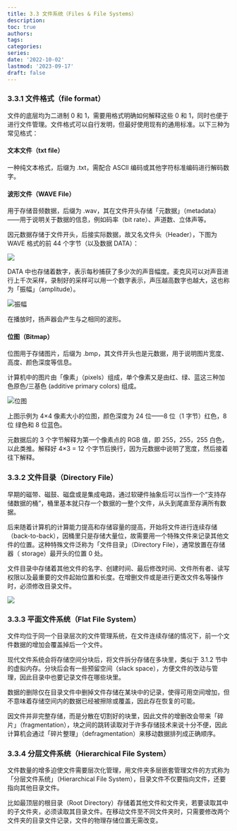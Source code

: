 ```yaml
---
title: 3.3 文件系统（Files & File Systems）
description: 
toc: true
authors:
tags:
categories:
series:
date: '2022-10-02'
lastmod: '2023-09-17'
draft: false
---
```

### 3.3.1 文件格式（file format）

文件的底层均为二进制 0 和 1，需要用格式明确如何解释这些 0 和 1，同时也便于进行文件管理。文件格式可以自行发明，但最好使用现有的通用标准。以下三种为常见格式：

#### 文本文件（txt file）

一种纯文本格式，后缀为 .txt，需配合 ASCII 编码或其他字符标准编码进行解码数字。

#### 波形文件（WAVE File）

用于存储音频数据，后缀为 .wav，其在文件开头存储「元数据」（metadata）——用于说明关于数据的信息，例如码率（bit rate）、声道数、立体声等。

因元数据存储于文件开头，后接实际数据，故又名文件头（Header），下图为 WAVE 格式的前 44 个字节（以及数据 DATA）：

![](https://zyin-1309341307.cos.ap-nanjing.myqcloud.com/note/%7B2023%3A%E5%B9%B4%201%3A%E6%9C%88%2018%3A%E6%97%A5%2014%3A%E6%97%B6%2017%3A%E5%88%86%2041%3A%E7%A7%92%20sjme0iaw9a1674022661347.png)

DATA 中也存储着数字，表示每秒捕获了多少次的声音幅度。麦克风可以对声音进行上千次采样，录制好的采样可以用一个数字表示，声压越高数字也越大，这也称为「振幅」（amplitude）。

![振幅](https://zyin-1309341307.cos.ap-nanjing.myqcloud.com/note/%7B2023%3A%E5%B9%B4%201%3A%E6%9C%88%2018%3A%E6%97%A5%2014%3A%E6%97%B6%2021%3A%E5%88%86%2036%3A%E7%A7%92%20tdc1chatso1674022896020.png)

在播放时，扬声器会产生与之相同的波形。

#### 位图（Bitmap）

位图用于存储图片，后缀为 .bmp，其文件开头也是元数据，用于说明图片宽度、高度、颜色深度等信息。

计算机中的图片由「像素」（pixels）组成，单个像素又是由红、绿、蓝这三种加色原色/三基色 (additive primary colors) 组成。

![位图](https://zyin-1309341307.cos.ap-nanjing.myqcloud.com/note/%7B2023%3A%E5%B9%B4%201%3A%E6%9C%88%2018%3A%E6%97%A5%2014%3A%E6%97%B6%2026%3A%E5%88%86%2046%3A%E7%A7%92%204srkyitpu81674023205847.png)

上图示例为 4×4 像素大小的位图，颜色深度为 24 位——8 位（1 字节）红色，8 位 绿色和 8 位蓝色。

元数据后的 3 个字节解释为第一个像素点的 RGB 值，即 255，255，255 白色，以此类推。解释好 4×3 = 12 个字节后换行，因为元数据中说明了宽度，然后接着往下解释。

### 3.3.2 文件目录（Directory File）

早期的磁带、磁鼓、磁盘或是集成电路，通过软硬件抽象后可以当作一个“支持存储数据的桶”，桶里基本就只存一个数据的一整个文件，从头到尾直至存满所有数据。

后来随着计算机的计算能力提高和存储容量的提高，开始将文件进行连续存储（back-to-back），因桶里只是存储大量位，故需要用一个特殊文件来记录其他文件的位置。这种特殊文件泛称为「文件目录」（Directory File），通常放置在存储器（ storage）最开头的位置 0 处。

文件目录中存储着其他文件的名字、创建时间、最后修改时间、文件所有者、读写权限以及最重要的文件起始位置和长度。在增删文件或是进行更改文件名等操作时，必须修改目录文件。

![](https://zyin-1309341307.cos.ap-nanjing.myqcloud.com/note/%7B2023%3A%E5%B9%B4%201%3A%E6%9C%88%2018%3A%E6%97%A5%2014%3A%E6%97%B6%2038%3A%E5%88%86%2033%3A%E7%A7%92%20rvlhuq8wa91674023913363.png)

### 3.3.3 平面文件系统（Flat File System）

文件均位于同一个目录层次的文件管理系统，在文件连续存储的情况下，前一个文件数据的增加会覆盖掉后一个文件。

现代文件系统会将存储空间分块后，将文件拆分存储在多块里，类似于 3.1.2 节中的虚拟内存。分块后会有一些预留空间（slack space），方便文件的改动与管理，因此目录中也要记录文件在哪些块里。

数据的删除仅在目录文件中删掉文件存储在某块中的记录，使得可用空间增加，但不意味着存储空间内的数据已经被擦除或覆盖，因此存在恢复的可能。

因文件并非完整存储，而是分散在切割好的块里，因此文件的增删改会带来「碎片」（fragmentation），块之间的跳转读取对于许多存储技术来说十分不便，因此计算机会通过「碎片整理」（defragmentation）来移动数据排列成正确顺序。

### 3.3.4 分层文件系统（Hierarchical File System）

文件数量的增多迫使文件需要层次化管理，用文件夹多层嵌套管理文件的方式称为「分层文件系统」（Hierarchical File System），目录文件不仅要指向文件，还要指向其他目录文件。

比如最顶层的根目录（Root Directory）存储着其他文件和文件夹，若要读取其中的子文件夹，必须读取其目录文件。在移动文件至不同文件夹时，只需要修改两个文件夹的目录文件记录，文件的物理存储位置无需改变。